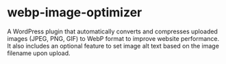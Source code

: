 # webp-image-optimizer
A WordPress plugin that automatically converts and compresses uploaded images (JPEG, PNG, GIF) to WebP format to improve website performance. It also includes an optional feature to set image alt text based on the image filename upon upload.
